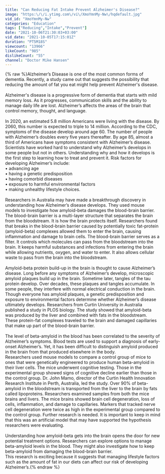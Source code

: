 ```yaml
---
title: "Can Reducing Fat Intake Prevent Alzheimer's Disease?"
image: "https:\/\/i.ytimg.com\/vi\/XmoYmnMy-Nw\/hqdefault.jpg"
vid_id: "XmoYmnMy-Nw"
categories: "Education"
tags: ["Reducing","Intake","Prevent"]
date: "2021-10-06T21:30:03+03:00"
vid_date: "2021-10-05T17:15:01Z"
duration: "PT5M18S"
viewcount: "13966"
likeCount: "985"
dislikeCount: "55"
channel: "Doctor Mike Hansen"
---
```

{% raw %}Alzheimer’s Disease is one of the most common forms of dementia. Recently, a study came out that suggests the possibility that reducing the amount of fat you eat might help prevent Alzheimer's disease.<br /><br />Alzheimer's disease is a progressive form of dementia that starts with mild memory loss. As it progresses, communication skills and the ability to manage daily life are lost. Alzheimer’s affects the areas of the brain that control memory, thought, and language. <br /><br />In 2020, an estimated 5.8 million Americans were living with the disease. By 2060, this number is expected to triple to 14 million. According to the CDC, symptoms of the disease develop around age 60. The number of people with Alzheimer’s doubles every five years thereafter. By age 85, almost a third of Americans have symptoms consistent with Alzheimer’s disease. Scientists have worked hard to understand why Alzheimer’s develops in some people but not in others. Understanding why and how it develops is the first step to learning how to treat and prevent it. Risk factors for developing Alzheimer’s include:<br />• advancing age<br />• having a genetic predisposition <br />• having comorbid diseases<br />• exposure to harmful environmental factors<br />• making unhealthy lifestyle choices. <br /><br />Researchers in Australia may have made a breakthrough discovery in understanding how Alzheimer’s disease develops. They used mouse models to investigate how amyloid-beta damages the blood-brain barrier. The blood-brain barrier is a multi-layer structure that separates the brain from the bloodstream. It is how the brain protects itself. Researchers found that breaks in the blood-brain barrier caused by potentially toxic fat-protein (amyloid-beta) complexes allowed them to enter the brain, causing inflammation and damage to brain cells. The blood-brain barrier serves as a filter. It controls which molecules can pass from the bloodstream into the brain. It keeps harmful substances and infections from entering the brain while allowing nutrients, oxygen, and water to enter. It also allows cellular waste to pass from the brain into the bloodstream. <br /><br />Amyloid-beta protein build-up in the brain is thought to cause Alzheimer’s disease. Long before any symptoms of Alzheimer’s develop, microscopic amyloid plaques build up in the brain. Sometime later, tangles of the tau protein develop. Over decades, these plaques and tangles accumulate. In some people, they interfere with normal electrical conduction in the brain. <br />Though everyone has amyloid plaques, a genetic predisposition and exposure to environmental factors determine whether Alzheimer’s disease ultimately develops. Researchers from Curtin University in Australia published a study in PLOS biology. The study showed that amyloid-beta was produced by the liver and combined with fats in the bloodstream. These protein-fat complexes traveled to the brain and damaged capillaries that make up part of the blood-brain barrier. <br /><br />The level of beta-amyloid in the blood has been correlated to the severity of Alzheimer’s symptoms. Blood tests are used to support a diagnosis of early-onset Alzheimer’s. Yet, it has been difficult to distinguish amyloid produced in the brain from that produced elsewhere in the body. <br />Researchers used mouse models to compare a control group of mice to ones that were genetically engineered to produce human beta-amyloid in their liver cells. The mice underwent cognitive testing. Those in the experimental group showed signs of cognitive decline earlier than those in the control group. Dr. John Mamo, director of the Curtin Health Innovation Research Institute in Perth, Australia, led the study. Over 90% of beta-amyloid in the bloodstream is transported from the liver to the brain by fats called lipoproteins. Researchers examined samples from both the mice brains and livers. The mice brains showed brain cell degeneration, loss of cells, inflammation, and damage to capillaries. Markers that tracked nerve cell degeneration were twice as high in the experimental group compared to the control group. Further research is needed. It is important to keep in mind that this was an artificial model that may have supported the hypothesis researchers were evaluating. <br /><br />Understanding how amyloid-beta gets into the brain opens the door for new potential treatment options. Researchers can explore options to manage beta-amyloid levels in the blood. They might also investigate how to keep beta-amyloid from damaging the blood-brain barrier. <br />This research is exciting because it suggests that managing lifestyle factors such as the amount of fat in our diets can affect our risk of developing Alzheimer’s.{% endraw %}
